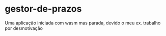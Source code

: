# gestor-de-prazos
Uma aplicação iniciada com wasm mas parada, devido o meu ex. trabalho por desmotivação 
